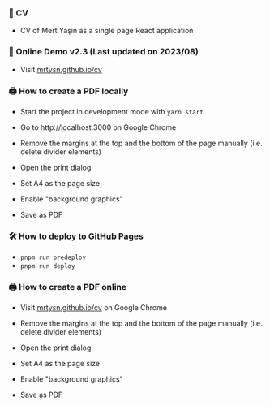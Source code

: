 ### 📝 CV

- CV of Mert Yaşin as a single page React application

### 🔗 Online Demo v2.3 (Last updated on 2023/08)

- Visit [mrtysn.github.io/cv](https://mrtysn.github.io/cv/)

### 🖨️ How to create a PDF locally

- Start the project in development mode with `yarn start`

- Go to http://localhost:3000 on Google Chrome

- Remove the margins at the top and the bottom of the page manually (i.e. delete divider elements)

- Open the print dialog

- Set A4 as the page size

- Enable "background graphics"

- Save as PDF

### 🛠️ How to deploy to GitHub Pages

<!-- wrap in code block -->
- `pnpm run predeploy`
- `pnpm run deploy`

### 🖨️ How to create a PDF online

- Visit [mrtysn.github.io/cv](https://mrtysn.github.io/cv/) on Google Chrome

- Remove the margins at the top and the bottom of the page manually (i.e. delete divider elements)

- Open the print dialog

- Set A4 as the page size

- Enable "background graphics"

- Save as PDF
